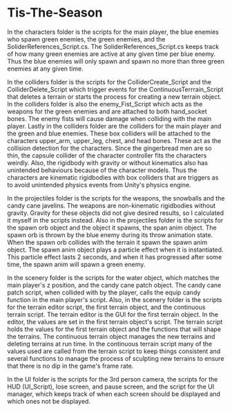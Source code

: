 # Tis-The-Season

In the characters folder is the scripts for the main player, the blue enemies who spawn green enemies, the green enemies, and the SoliderReferences_Script.cs. The SoliderReferences_Script.cs keeps track of how many green enemies are active at any given time per blue enemy. Thus the blue enemies will only spawn and spawn no more than three green enemies at any given time.

In the colliders folder is the scripts for the ColliderCreate_Script and the ColliderDelete_Script which trigger events for the ContinuousTerrrain_Script that deletes a terrain or starts the process for creating a new terrain object. 
In the colliders folder is also the enemy_Fist_Script which acts as the weapons for the green enemies and are attached to both hand_socket bones. The enemy fists will cause damage when colliding with the main player. 
Lastly in the colliders folder are the colliders for the main player and the green and blue enemies. These box colliders will be attached to the characters upper_arm, upper_leg, chest, and head bones. These act as the collision detection for the characters. Since the gingerbread men are so thin, the capsule collider of the character controller fits the characters weirdly. Also, the rigidbody with gravity or without kinematics also has unintended behaviours because of the character models. Thus the characters are kinematic rigidbodies with box colliders that are triggers as to avoid unintended physics events from Unity's physics engine.

In the projectiles folder is the scripts for the weapons, the snowballs and the candy cane javelins. The weapons are non-kinematic rigidbodies without gravity. Gravity for these objects did not give desired results, so I calculated it myself in the scripts instead. 
Also in the projectiles folder is the scripts for the spawn orb object and the object it spawns, the span anim object. The spawn orb is thrown by the blue enemy during its throw animation state. When the spawn orb collides with the terrain it spawn the spawn anim object. The spawn anim object plays a particle effect when it is instantiated. This particle effect lasts 2 seconds, and when it has progressed after some time, the spawn anim will spawn a green enemy.

In the scenery folder is the scripts for the water object, which matches the main player's z position, and the candy cane patch object. The candy cane patch script, when collided with by the player, calls the equip candy function in the main player's script.
Also, in the scenery folder is the scripts for the terrain editor script, the first terrain object, and the continuous terrain script. The terrain editor is the GUI for the first terrain object. In the editor, the values are set in the first terrain object's script. The terrain script holds the values for the first terrain object and the functions that will shape the terrains. The continuous terrain object manages the new terrains and deleting terrains at run time. In the continuous terrain script many of the values used are called from the terrain script to keep things consistent and several functions to manage the process of sculpting new terrains to ensure that there is no dip in the game's frame rate.

In the UI folder is the scripts for the 3rd person camera, the scripts for the HUD (UI_Script), lose screen, and pause screen, and the script for the UI manager, which keeps track of when each screen should be displayed and which ones not be displayed.
